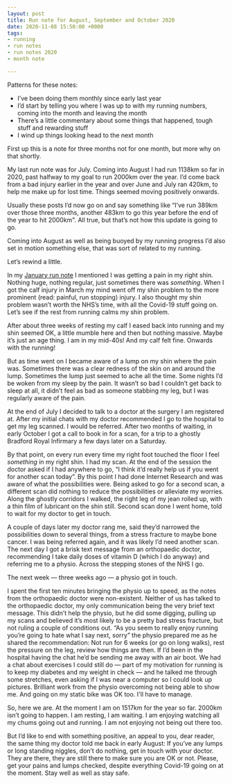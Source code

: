 ```yaml
---
layout: post
title: Run note for August, September and October 2020
date: 2020-11-08 15:50:00 +0000
tags:
- running
- run notes
- run notes 2020
- month note

---
```

Patterns for these notes:

* I’ve been doing them monthly since early last year
* I’d start by telling you where I was up to with my running numbers, coming into the month and leaving the month
* There’s a little commentary about some things that happened, tough stuff and rewarding stuff
* I wind up things looking head to the next month

First up this is a note for three months not for one month, but more why on that shortly.

My last run note was for July. Coming into August I had run 1138km so far in 2020, past halfway to my goal to run 2000km over the year. I’d come back from a bad injury earlier in the year and over June and July ran 420km, to help me make up for lost time. Things seemed moving positively onwards.

Usually these posts I’d now go on and say something like “I’ve run 389km over those three months, another 483km to go this year before the end of the year to hit 2000km". All true, but that’s not how this update is going to go.

Coming into August as well as being buoyed by my running progress  I’d also set in motion something else, that was sort of related to my running.

Let’s rewind a little.

In my [January run note](https://www.ermlikeyeah.com/run-note-2020-january/) I mentioned I was getting a pain in my right shin. Nothing huge, nothing regular, just sometimes there was _something_. When I got the calf injury in March my mind went off my shin problem to the more prominent (read: painful, run stopping) injury. I also thought my shin problem wasn’t worth the NHS’s time, with all the Covid-19 stuff going on. Let’s see if the rest from running calms my shin problem.

After about three weeks of resting my calf I eased back into running and my shin seemed OK, a little mumble here and then but nothing massive. Maybe it’s just an age thing. I am in my mid-40s! And my calf felt fine. Onwards with the running!

But as time went on I became aware of a lump on my shin where the pain was. Sometimes there was a clear redness of the skin on and around the lump. Sometimes the lump just seemed to ache all the time. Some nights I’d be woken from my sleep by the pain. It wasn’t so bad I couldn’t get back to sleep at all, it didn’t feel as bad as someone stabbing my leg, but I was regularly aware of the pain.

At the end of July I decided to talk to a doctor at the surgery I am registered at. After my initial chats with my doctor recommended I go to the hospital to get  my leg scanned. I would be referred. After two months of waiting, in early October I got a call to book in for a scan,  for a trip to a ghostly Bradford Royal Infirmary a few days later on a Saturday.

By that point, on every run every time my right foot touched the floor I feel _something_ in my right shin. I had my scan. At the end of the session the doctor asked if I had anywhere to go, “I think it’d really help us if you went for another scan today”. By this point I had done Internet Research and was aware of what the possibilities were. Being asked to go for a second scan, a different scan did nothing to reduce the possibilities or alleviate my worries. Along the ghostly corridors I walked, the right leg of my jean rolled up, with a thin film of lubricant on the shin still. Second scan done I went home, told to wait for my doctor to get in touch.

A couple of days later my doctor rang me, said they’d narrowed the possibilities down to several things, from a stress fracture to maybe bone cancer. I was being referred again, and it was likely I’d need another scan. The next day I got a brisk text message from an orthopaedic doctor, recommending I take daily doses of vitamin D (which I do anyway) and referring me to a physio. Across the stepping stones of the NHS I go.

The next week — three weeks ago — a physio got in touch.

I spent the first ten minutes bringing the physio up to speed, as the notes from the orthopaedic doctor were non-existent. Neither of us has talked to the orthopaedic doctor, my only communication being the very brief text message. This didn’t help the physio, but he did some digging, pulling up my scans and believed it’s most likely to be a pretty bad stress fracture, but not ruling a couple of conditions out. “As you seem to really enjoy running you’re going to hate what I say next, sorry” the physio prepared me as he shared the recommendation: Not run for 6 weeks (or go on long walks), rest the pressure on the leg, review how things are then. If I’d been in the hospital having the chat he’d be sending me away with an air boot. We had a chat about exercises I could still do — part of my motivation for running is to keep my diabetes and my weight in check — and he talked me through some stretches, even asking if I was near a computer so I could look up pictures. Brilliant work from the physio overcoming not being able to show me. And going on my static bike was OK too. I'll have to manage.

So, here we are. At the moment I am on 1517km for the year so far. 2000km isn’t going to happen. I am resting, I am waiting. I am enjoying watching all my chums going out and running. I am not enjoying not being out there too.

But I’d like to end with something positive, an appeal to you, dear reader, the same thing my doctor told me back in early August: If you’ve any lumps or long standing niggles, don’t do nothing, get in touch with your doctor. They are there, they are still there to make sure you are OK or not. Please, get your pains and lumps checked, despite everything Covid-19 going on at the moment. Stay well as well as stay safe.